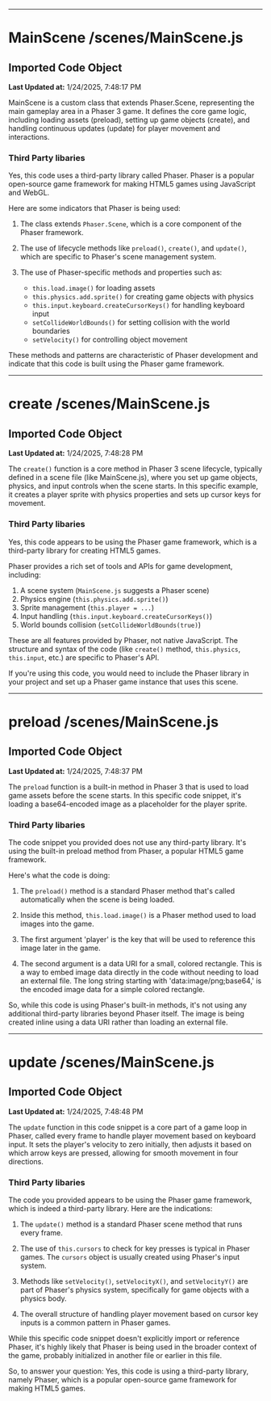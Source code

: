

---
# MainScene /scenes/MainScene.js
## Imported Code Object
**Last Updated at:** 1/24/2025, 7:48:17 PM

MainScene is a custom class that extends Phaser.Scene, representing the main gameplay area in a Phaser 3 game. It defines the core game logic, including loading assets (preload), setting up game objects (create), and handling continuous updates (update) for player movement and interactions.

### Third Party libaries

Yes, this code uses a third-party library called Phaser. Phaser is a popular open-source game framework for making HTML5 games using JavaScript and WebGL.

Here are some indicators that Phaser is being used:

1. The class extends `Phaser.Scene`, which is a core component of the Phaser framework.

2. The use of lifecycle methods like `preload()`, `create()`, and `update()`, which are specific to Phaser's scene management system.

3. The use of Phaser-specific methods and properties such as:
   - `this.load.image()` for loading assets
   - `this.physics.add.sprite()` for creating game objects with physics
   - `this.input.keyboard.createCursorKeys()` for handling keyboard input
   - `setCollideWorldBounds()` for setting collision with the world boundaries
   - `setVelocity()` for controlling object movement

These methods and patterns are characteristic of Phaser development and indicate that this code is built using the Phaser game framework.


---
# create /scenes/MainScene.js
## Imported Code Object
**Last Updated at:** 1/24/2025, 7:48:28 PM

The `create()` function is a core method in Phaser 3 scene lifecycle, typically defined in a scene file (like MainScene.js), where you set up game objects, physics, and input controls when the scene starts. In this specific example, it creates a player sprite with physics properties and sets up cursor keys for movement.

### Third Party libaries

Yes, this code appears to be using the Phaser game framework, which is a third-party library for creating HTML5 games.

Phaser provides a rich set of tools and APIs for game development, including:

1. A scene system (`MainScene.js` suggests a Phaser scene)
2. Physics engine (`this.physics.add.sprite()`)
3. Sprite management (`this.player = ...`)
4. Input handling (`this.input.keyboard.createCursorKeys()`)
5. World bounds collision (`setCollideWorldBounds(true)`)

These are all features provided by Phaser, not native JavaScript. The structure and syntax of the code (like `create()` method, `this.physics`, `this.input`, etc.) are specific to Phaser's API.

If you're using this code, you would need to include the Phaser library in your project and set up a Phaser game instance that uses this scene.


---
# preload /scenes/MainScene.js
## Imported Code Object
**Last Updated at:** 1/24/2025, 7:48:37 PM

The `preload` function is a built-in method in Phaser 3 that is used to load game assets before the scene starts. In this specific code snippet, it's loading a base64-encoded image as a placeholder for the player sprite.

### Third Party libaries

The code snippet you provided does not use any third-party library. It's using the built-in preload method from Phaser, a popular HTML5 game framework.

Here's what the code is doing:

1. The `preload()` method is a standard Phaser method that's called automatically when the scene is being loaded.

2. Inside this method, `this.load.image()` is a Phaser method used to load images into the game.

3. The first argument 'player' is the key that will be used to reference this image later in the game.

4. The second argument is a data URI for a small, colored rectangle. This is a way to embed image data directly in the code without needing to load an external file. The long string starting with 'data:image/png;base64,' is the encoded image data for a simple colored rectangle.

So, while this code is using Phaser's built-in methods, it's not using any additional third-party libraries beyond Phaser itself. The image is being created inline using a data URI rather than loading an external file.


---
# update /scenes/MainScene.js
## Imported Code Object
**Last Updated at:** 1/24/2025, 7:48:48 PM

The `update` function in this code snippet is a core part of a game loop in Phaser, called every frame to handle player movement based on keyboard input. It sets the player's velocity to zero initially, then adjusts it based on which arrow keys are pressed, allowing for smooth movement in four directions.

### Third Party libaries

The code you provided appears to be using the Phaser game framework, which is indeed a third-party library. Here are the indications:

1. The `update()` method is a standard Phaser scene method that runs every frame.

2. The use of `this.cursors` to check for key presses is typical in Phaser games. The `cursors` object is usually created using Phaser's input system.

3. Methods like `setVelocity()`, `setVelocityX()`, and `setVelocityY()` are part of Phaser's physics system, specifically for game objects with a physics body.

4. The overall structure of handling player movement based on cursor key inputs is a common pattern in Phaser games.

While this specific code snippet doesn't explicitly import or reference Phaser, it's highly likely that Phaser is being used in the broader context of the game, probably initialized in another file or earlier in this file.

So, to answer your question: Yes, this code is using a third-party library, namely Phaser, which is a popular open-source game framework for making HTML5 games.
